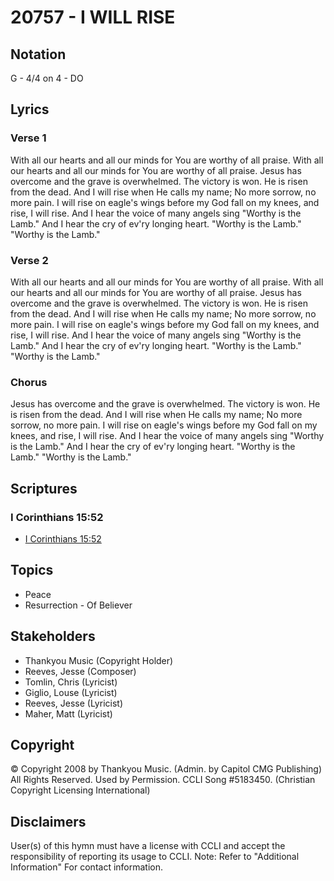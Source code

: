 # 20757 - I WILL RISE

## Notation

G - 4/4 on 4 - DO

## Lyrics

### Verse 1

With all our hearts and all our minds for You are worthy of all praise. With all our hearts and all our minds for You are worthy of all praise. Jesus has overcome and the grave is overwhelmed. The victory is won. He is risen from the dead. And I will rise when He calls my name; No more sorrow, no more pain. I will rise on eagle's wings before my God fall on my knees, and rise, I will rise. And I hear the voice of many angels sing "Worthy is the Lamb." And I hear the cry of ev'ry longing heart. "Worthy is the Lamb." "Worthy is the Lamb."

### Verse 2

With all our hearts and all our minds for You are worthy of all praise. With all our hearts and all our minds for You are worthy of all praise. Jesus has overcome and the grave is overwhelmed. The victory is won. He is risen from the dead. And I will rise when He calls my name; No more sorrow, no more pain. I will rise on eagle's wings before my God fall on my knees, and rise, I will rise. And I hear the voice of many angels sing "Worthy is the Lamb." And I hear the cry of ev'ry longing heart. "Worthy is the Lamb." "Worthy is the Lamb."

### Chorus

Jesus has overcome and the grave is overwhelmed. The victory is won. He is risen from the dead. And I will rise when He calls my name; No more sorrow, no more pain. I will rise on eagle's wings before my God fall on my knees, and rise, I will rise. And I hear the voice of many angels sing "Worthy is the Lamb." And I hear the cry of ev'ry longing heart. "Worthy is the Lamb." "Worthy is the Lamb."


## Scriptures

### I Corinthians 15:52

- [I Corinthians 15:52](https://www.biblegateway.com/passage/?search=I%20Corinthians%2015%3A52)


## Topics

- Peace
- Resurrection - Of Believer

## Stakeholders

- Thankyou Music (Copyright Holder)
- Reeves, Jesse (Composer)
- Tomlin, Chris (Lyricist)
- Giglio, Louse (Lyricist)
- Reeves, Jesse (Lyricist)
- Maher, Matt (Lyricist)

## Copyright

© Copyright 2008 by Thankyou Music. (Admin. by Capitol CMG Publishing) All Rights Reserved. Used by Permission. CCLI Song #5183450.
(Christian Copyright Licensing International)

## Disclaimers

User(s) of this hymn must have a license with CCLI and accept the responsibility of reporting its usage to CCLI.
Note: Refer to "Additional Information" For contact information.

